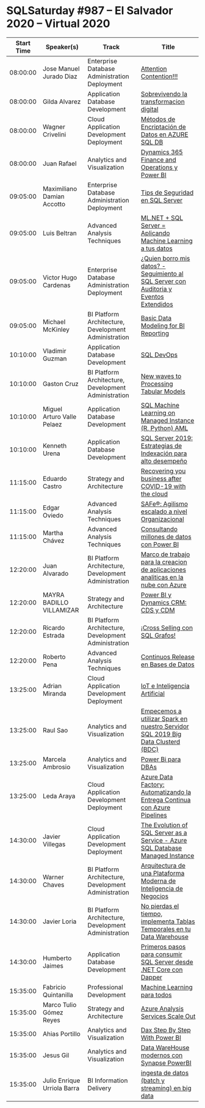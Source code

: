 # SQLSaturday #987 –  El Salvador 2020 – Virtual 2020
Start Time|Speaker(s)|Track|Title
---|---|---|---
08:00:00|Jose Manuel Jurado Diaz|Enterprise Database Administration  Deployment|[Attention Contention!!!](106008.md)
08:00:00|Gilda Alvarez|Application  Database Development|[Sobrevivendo la transformacion digital](107242.md)
08:00:00|Wagner Crivelini|Cloud Application Development  Deployment|[Métodos de Encriptación de Datos en AZURE SQL DB](107361.md)
08:00:00|Juan Rafael|Analytics and Visualization|[Dynamics 365 Finance and Operations y Power BI](107378.md)
09:05:00|Maximiliano Damian Accotto|Enterprise Database Administration  Deployment|[Tips de Seguridad en SQL Server](107229.md)
09:05:00|Luis Beltran|Advanced Analysis Techniques|[ML.NET + SQL Server = Aplicando Machine Learning a tus datos](107244.md)
09:05:00|Victor Hugo Cardenas|Enterprise Database Administration  Deployment|[¿Quien borro mis datos? -Seguimiento al SQL Server con Auditoria y Eventos Extendidos](107263.md)
09:05:00|Michael McKinley|BI Platform Architecture, Development  Administration|[Basic Data Modeling for BI Reporting](107503.md)
10:10:00|Vladimir Guzman|Application  Database Development|[SQL DevOps](104572.md)
10:10:00|Gaston Cruz|BI Platform Architecture, Development  Administration|[New waves to Processing Tabular Models](105631.md)
10:10:00|Miguel Arturo Valle Pelaez|Application  Database Development|[SQL Machine Learning on Managed Instance (R, Python)  AML](107236.md)
10:10:00|Kenneth Urena|Application  Database Development|[SQL Server 2019: Estrategias de Indexación para alto desempeño](107316.md)
11:15:00|Eduardo Castro|Strategy and Architecture|[Recovering you business after COVID-19 with the cloud](107248.md)
11:15:00|Edgar Oviedo|Advanced Analysis Techniques|[SAFe®: Agilismo escalado a nivel Organizacional](107522.md)
11:15:00|Martha Chávez|Advanced Analysis Techniques|[Consultando millones de datos con Power BI](107848.md)
12:20:00|Juan Alvarado|BI Platform Architecture, Development  Administration|[Marco de trabajo para la creacion de aplicaciones analiticas en la nube con Azure](107309.md)
12:20:00|MAYRA BADILLO VILLAMIZAR|Strategy and Architecture|[Power BI y Dynamics CRM:  CDS y CDM](107371.md)
12:20:00|Ricardo Estrada|BI Platform Architecture, Development  Administration|[¡Cross Selling con SQL Grafos!](107411.md)
12:20:00|Roberto Pena|Advanced Analysis Techniques|[Continuos Release en Bases de Datos](107538.md)
13:25:00|Adrian Miranda|Cloud Application Development  Deployment|[IoT e Inteligencia Artificial](107231.md)
13:25:00|Raul Sao|Analytics and Visualization|[Empecemos a utilizar Spark en nuestro Servidor SQL 2019 Big Data Clusterd (BDC)](107249.md)
13:25:00|Marcela Ambrosio|Analytics and Visualization|[Power Bi para DBAs](107395.md)
13:25:00|Leda Araya|Cloud Application Development  Deployment|[Azure Data Factory: Automatizando la Entrega Continua con Azure Pipelines](107408.md)
14:30:00|Javier Villegas|Cloud Application Development  Deployment|[The Evolution of SQL Server as a Service - Azure SQL Database Managed Instance](107218.md)
14:30:00|Warner Chaves|BI Platform Architecture, Development  Administration|[Arquitectura de una Plataforma Moderna de Inteligencia de Negocios](107396.md)
14:30:00|Javier Loria|BI Platform Architecture, Development  Administration|[No pierdas el tiempo, implementa Tablas Temporales en tu Data Warehouse](107414.md)
14:30:00|Humberto Jaimes|Application  Database Development|[Primeros pasos para consumir SQL Server desde .NET Core con Dapper](107519.md)
15:35:00|Fabricio Quintanilla|Professional Development|[Machine Learning para todos](107290.md)
15:35:00|Marco Tulio Gómez Reyes|Strategy and Architecture|[Azure Analysis Services Scale Out](107405.md)
15:35:00|Ahias Portillo|Analytics and Visualization|[Dax Step By Step With Power BI](107501.md)
15:35:00|Jesus Gil|Analytics and Visualization|[Data WareHouse modernos con Synapse  PowerBI](107518.md)
15:35:00|Julio Enrique Urriola Barra|BI Information Delivery|[ingesta de datos (batch y streaming) en big data](107733.md)
